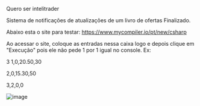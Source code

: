 Quero ser intelitrader

Sistema de notificações de atualizações de um livro de ofertas Finalizado.

Abaixo esta o site para testar:
https://www.mycompiler.io/pt/new/csharp

Ao acessar o site, coloque as entradas nessa caixa logo e depois clique em "Execução" pois ele não pede 1 por 1 igual no console.
Ex:

3
1,0,20.50,30

2,0,15.30,50

3,2,0,0

![image](https://github.com/franklinhelio00/LivroOfertas/assets/81192612/a91620e8-6d13-48ac-9a8c-719c127a5dfd)

